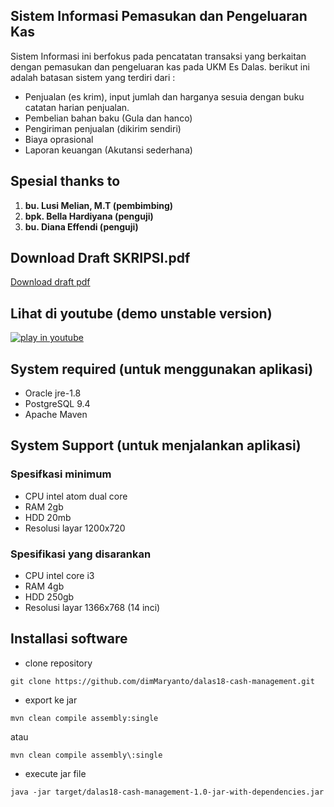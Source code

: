 ## Sistem Informasi Pemasukan dan Pengeluaran Kas

Sistem Informasi ini berfokus pada pencatatan transaksi yang berkaitan dengan pemasukan dan pengeluaran kas pada UKM Es Dalas.
berikut ini adalah batasan sistem yang terdiri dari :

* Penjualan (es krim), input jumlah dan harganya sesuia dengan buku catatan harian penjualan.
* Pembelian bahan baku (Gula dan hanco)
* Pengiriman penjualan (dikirim sendiri)
* Biaya oprasional
* Laporan keuangan (Akutansi sederhana)

## Spesial thanks to

1. **bu. Lusi Melian, M.T (pembimbing)**
2. **bpk. Bella Hardiyana (penguji)**
3. **bu. Diana Effendi (penguji)**

## Download Draft SKRIPSI.pdf

[Download draft pdf](https://github.com/dimMaryanto/dalas18-cash-management/releases)

## Lihat di youtube (demo unstable version)

[![play in youtube](http://img.youtube.com/vi/w2QCogdllio/default.jpg)](https://www.youtube.com/watch?v=w2QCogdllio)

## System required (untuk menggunakan aplikasi)

* Oracle jre-1.8
* PostgreSQL 9.4
* Apache Maven

## System Support (untuk menjalankan aplikasi)

### Spesifkasi minimum

* CPU intel atom dual core
* RAM 2gb
* HDD 20mb
* Resolusi layar 1200x720 

### Spesifikasi yang disarankan

* CPU intel core i3
* RAM 4gb
* HDD 250gb
* Resolusi layar 1366x768 (14 inci)
 
## Installasi software

* clone repository

```
git clone https://github.com/dimMaryanto/dalas18-cash-management.git
```

* export ke jar

```
mvn clean compile assembly:single
```
atau
```
mvn clean compile assembly\:single
```

* execute jar file

```
java -jar target/dalas18-cash-management-1.0-jar-with-dependencies.jar
```
